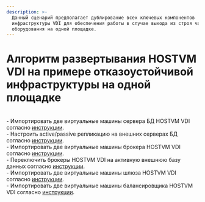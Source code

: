 ```yaml
---
description: >-
  Данный сценарий предполагает дублирование всех ключевых компонентов
  инфраструктуры VDI для обеспечения работы в случае выхода из строя части
  оборудования на одной площадке.
---
```


# Алгоритм развертывания HOSTVM VDI на примере отказоустойчивой инфраструктуры на одной площадке

\
\- Импортировать две виртуальные машины сервера БД HOSTVM VDI  согласно [инструкции](vdi-db/).\
\- Настроить active/passive репликацию на внешних серверах БД согласно [инструкции](../hostvm-vdi-admin-guide/vdi-db-replication.md).\
\- Импортировать две виртуальные машины брокера HOSTVM VDI согласно [инструкции](hostvm-vdi-ova-install.md).\
\- Переключить брокеры HOSTVM VDI  на активную внешнюю базу данных согласно [инструкции](vdi-db/nastroika-brokera-vdi-dlya-ispolzovaniya-vydelennogo-servera-bd.md).\
\- Импортировать две виртуальные машины шлюза HOSTVM VDI согласно [инструкции](tunneler-appliance-deploy.md).\
\- Импортировать две виртуальные машины балансировщика HOSTVM VDI  согласно [инструкции](haproxy.md).&#x20;
